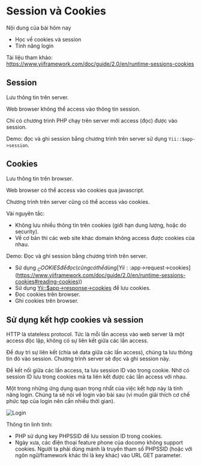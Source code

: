 # Session và Cookies

Nội dung của bài hôm nay
* Học về cookies và session
* Tính năng login

Tài liệu tham khảo: https://www.yiiframework.com/doc/guide/2.0/en/runtime-sessions-cookies

## Session

Lưu thông tin trên server.

Web browser không thể access vào thông tin session.

Chỉ có chương trình PHP chạy trên server mới access (đọc) được vào session.

Demo: đọc và ghi session bằng chương trình trên server sử dụng `Yii::$app->session`.

## Cookies

Lưu thông tin trên browser.

Web browser có thể access vào cookies qua javascript.

Chương trình trên server cũng có thể access vào cookies.

Vài nguyên tắc:
* Không lưu nhiều thông tin trên cookies (giới hạn dung lượng, hoặc do security).
* Về cơ bản thì các web site khác domain không access được cookies của nhau.

Demo: Đọc và ghi session bằng chương trình trên server.
* Sử dụng $_COOKIES để đọc (cũng có thể dùng [Yii::$app->request->cookies](https://www.yiiframework.com/doc/guide/2.0/en/runtime-sessions-cookies#reading-cookies))
* Sử dụng [Yii::$app->response->cookies](https://www.yiiframework.com/doc/guide/2.0/en/runtime-sessions-cookies#sending-cookies) để lưu cookies.
* Đọc cookies trên browser.
* Ghi cookies trên browser.

## Sử dụng kết hợp cookies và session

HTTP là stateless protocol. Tức là mỗi lần access vào web server là một access độc lập, không có sự liên kết giữa các lần access.

Để duy trì sự liên kết (chia sẻ data giữa các lần access), chúng ta lưu thông tin đó vào session. Chương trình server sẽ đọc và ghi session này.

Để kết nối giữa các lần access, ta lưu session ID vào trong cookie. Nhờ có session ID lưu trong cookies mà ta liên kết được các lần access với nhau.

Một trong những ứng dụng quan trọng nhất của việc kết hợp này là tính năng login. Chúng ta sẽ nói về login vào bài sau (vì muốn giải thích cơ chế phức tạp của login nên cần nhiều thời gian).

![Login](https://techbriefers.com/wp-content/uploads/2019/10/cookie-and-session-management-process-in-codeigniter.jpg)

Thông tin linh tinh:
* PHP sử dụng key PHPSSID để lưu session ID trong cookies.
* Ngày xưa, các điện thoại feature phone của docomo không support cookies. Người ta phải dùng mánh là truyền tham số PHPSSID (hoặc với ngôn ngữ/framework khác thì là key khác) vào URL GET parameter.